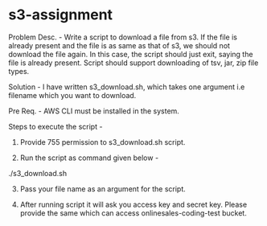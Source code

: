 # s3-assignment

Problem Desc. - Write a script to download a file from s3. If the file is already present and the file is as same as that of s3, we should not download the file again. In this case, the script should just exit, saying the file is already present. Script should support downloading of tsv, jar, zip file types. 

Solution - I have written s3_download.sh, which takes one argument i.e filename which you want to download.

Pre Req. - AWS CLI must be installed in the system.

Steps to execute the script -

1. Provide 755 permission to s3_download.sh script.

2. Run the script as command given below -

 ./s3_download.sh <Your File Name>
 
3. Pass your file name as an argument for the script. 
 
 4. After running script it will ask you access key and secret key. Please provide the same which can access onlinesales-coding-test bucket.
